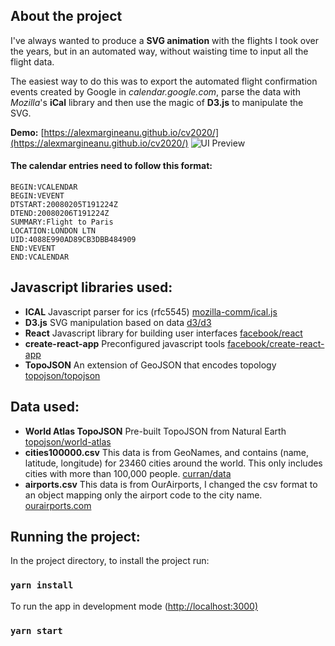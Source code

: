 ## About the project
I've always wanted to produce a **SVG animation** with the flights I took over the years, but in an automated way, without waisting time to input all the flight data.

The easiest way to do this was to export the automated flight confirmation events created by Google in *calendar.google.com*, parse the data with *Mozilla*'s **iCal** library and then use the magic of **D3.js** to manipulate the SVG. 

**Demo:** [https://alexmargineanu.github.io/cv2020/](https://alexmargineanu.github.io/cv2020/)
![UI Preview](https://alexmargineanu.github.io/cv2020/preview.png)

#### The calendar entries need to follow this format:
```
BEGIN:VCALENDAR
BEGIN:VEVENT
DTSTART:20080205T191224Z
DTEND:20080206T191224Z
SUMMARY:Flight to Paris
LOCATION:LONDON LTN
UID:4088E990AD89CB3DBB484909
END:VEVENT
END:VCALENDAR
```

## Javascript libraries used:
- **ICAL** Javascript parser for ics (rfc5545) [mozilla-comm/ical.js](https://github.com/mozilla-comm/ical.js)
- **D3.js** SVG manipulation based on data  [d3/d3](https://github.com/d3/d3)
- **React** Javascript library for building user interfaces  [facebook/react](https://github.com/facebook/react)
- **create-react-app** Preconfigured javascript tools [facebook/create-react-app](https://github.com/facebook/create-react-app)
- **TopoJSON** An extension of GeoJSON that encodes topology
  [topojson/topojson](https://github.com/topojson/topojson)

## Data used:
- **World Atlas TopoJSON** Pre-built TopoJSON from Natural Earth
  [topojson/world-atlas](https://github.com/topojson/world-atlas)
- **cities100000.csv** This data is from GeoNames, and contains (name, latitude, longitude) for 23460 cities around the world. This only includes cities with more than 100,000 people.
  [curran/data](https://github.com/curran/data/blob/gh-pages/geonames/cities100000.csv)
- **airports.csv** This data is from OurAirports, I changed the csv format to an object mapping only the airport code to the city name.
    [ourairports.com](https://ourairports.com/data/)


## Running the project:
In the project directory, to install the project run:
### `yarn install`

To run the app in development mode ([http://localhost:3000)](http://localhost:3000)
### `yarn start`
